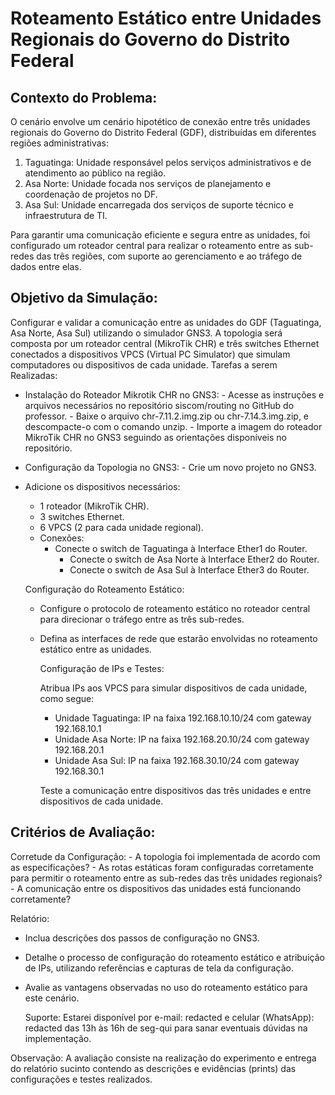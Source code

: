 # Roteamento Estático entre Unidades Regionais do Governo do Distrito Federal

## Contexto do Problema:

O cenário envolve um cenário hipotético de conexão entre três unidades regionais do Governo do Distrito Federal (GDF), distribuídas em diferentes regiões administrativas:

  1. Taguatinga: Unidade responsável pelos serviços administrativos e de atendimento ao público na região.
  1. Asa Norte: Unidade focada nos serviços de planejamento e coordenação de projetos no DF.
  1. Asa Sul: Unidade encarregada dos serviços de suporte técnico e infraestrutura de TI.

Para garantir uma comunicação eficiente e segura entre as unidades, foi configurado um roteador central para realizar o roteamento entre as sub-redes das três regiões, com suporte ao gerenciamento e ao tráfego de dados entre elas.

## Objetivo da Simulação:

Configurar e validar a comunicação entre as unidades do GDF (Taguatinga, Asa Norte, Asa Sul) utilizando o simulador GNS3. A topologia será composta por um roteador central (MikroTik CHR) e três switches Ethernet conectados a dispositivos VPCS (Virtual PC Simulator) que simulam computadores ou dispositivos de cada unidade.
Tarefas a serem Realizadas:

  - Instalação do Roteador Mikrotik CHR no GNS3:
        - Acesse as instruções e arquivos necessários no repositório siscom/routing no GitHub do professor. 
        - Baixe o arquivo chr-7.11.2.img.zip ou chr-7.14.3.img.zip, e descompacte-o com o comando unzip.
        - Importe a imagem do roteador MikroTik CHR no GNS3 seguindo as orientações disponíveis no repositório.

  - Configuração da Topologia no GNS3:
        - Crie um novo projeto no GNS3.
- Adicione os dispositivos necessários:
    - 1 roteador (MikroTik CHR).
    - 3 switches Ethernet.
    - 6 VPCS (2 para cada unidade regional).
    - Conexões:
      - Conecte o switch de Taguatinga à Interface Ether1 do Router.
        - Conecte o switch de Asa Norte à Interface Ether2 do Router.
        - Conecte o switch de Asa Sul à Interface Ether3 do Router.

    Configuração do Roteamento Estático:
  - Configure o protocolo de roteamento estático no roteador central para direcionar o tráfego entre as três sub-redes.
  - Defina as interfaces de rede que estarão envolvidas no roteamento estático entre as unidades.

    Configuração de IPs e Testes:

    Atribua IPs aos VPCS para simular dispositivos de cada unidade, como segue:
    - Unidade Taguatinga: IP na faixa 192.168.10.10/24 com gateway 192.168.10.1
    - Unidade Asa Norte: IP na faixa 192.168.20.10/24 com gateway 192.168.20.1
    - Unidade Asa Sul: IP na faixa 192.168.30.10/24 com gateway 192.168.30.1
    
    Teste a comunicação entre dispositivos das três unidades e entre dispositivos de cada unidade.

## Critérios de Avaliação:

  Corretude da Configuração:
    - A topologia foi implementada de acordo com as especificações?
    - As rotas estáticas foram configuradas corretamente para permitir o roteamento entre as sub-redes das três unidades regionais?
    - A comunicação entre os dispositivos das unidades está funcionando corretamente?

  Relatório:
- Inclua descrições dos passos de configuração no GNS3.
- Detalhe o processo de configuração do roteamento estático e atribuição de IPs, utilizando referências e capturas de tela da configuração.
- Avalie as vantagens observadas no uso do roteamento estático para este cenário.


  Suporte:
      Estarei disponível por e-mail: redacted e celular (WhatsApp): redacted das 13h às 16h de seg-qui para sanar eventuais dúvidas na implementação.

Observação: A avaliação consiste na realização do experimento e entrega do relatório sucinto contendo as descrições e evidências (prints) das configurações e testes realizados.
